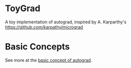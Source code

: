 ToyGrad
====

A toy implementation of autograd, inspired by A. Karparthy's https://github.com/karpathy/micrograd

# Basic Concepts

See more at the [basic concept of autograd](autograd.md).

